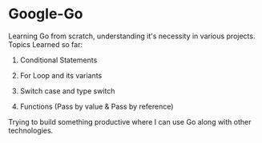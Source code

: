# Google-Go
Learning Go from scratch, understanding it's necessity in various projects. 
Topics Learned so far:

1. Conditional Statements

2. For Loop and its variants

3. Switch case and type switch

4. Functions (Pass by value & Pass by reference)

Trying to build something productive where I can use Go along with other technologies. 
